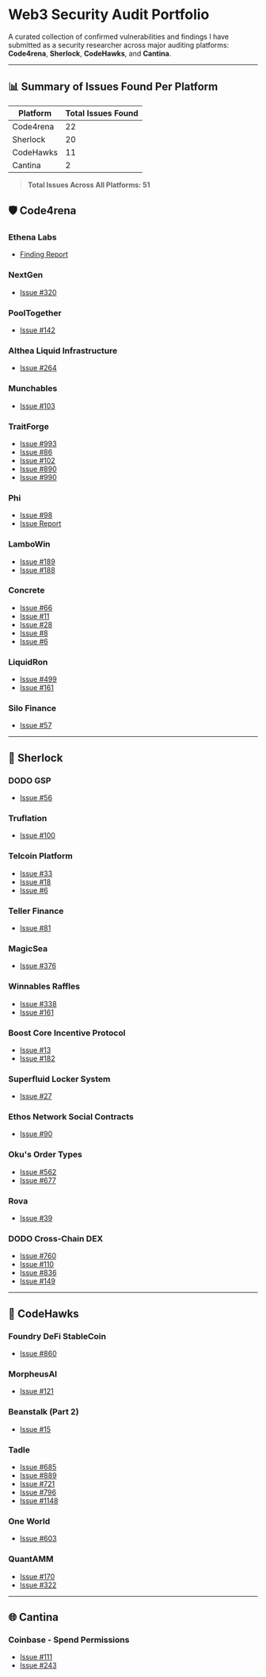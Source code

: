 # Web3 Security Audit Portfolio

A curated collection of confirmed vulnerabilities and findings I have submitted as a security researcher across major auditing platforms: **Code4rena**, **Sherlock**, **CodeHawks**, and **Cantina**.

---

## 📊 Summary of Issues Found Per Platform

| Platform   | Total Issues Found |
|------------|--------------------|
| Code4rena  | 22                 |
| Sherlock   | 20                 |
| CodeHawks  | 11                 |
| Cantina    | 2                  |

> **Total Issues Across All Platforms: 51**


## 🛡️ Code4rena

### **Ethena Labs**
- [Finding Report](https://github.com/code-423n4/2023-10-ethena-findings/blob/main/data/Fitro-Q.md)

### **NextGen**
- [Issue #320](https://github.com/code-423n4/2023-10-nextgen-findings/issues/320)

### **PoolTogether**
- [Issue #142](https://github.com/code-423n4/2024-03-pooltogether-findings/issues/142)

### **Althea Liquid Infrastructure**
- [Issue #264](https://github.com/code-423n4/2024-02-althea-liquid-infrastructure-findings/issues/264)

### **Munchables**
- [Issue #103](https://github.com/code-423n4/2024-07-munchables-findings/issues/103)

### **TraitForge**
- [Issue #993](https://github.com/code-423n4/2024-07-traitforge-findings/issues/993)
- [Issue #86](https://github.com/code-423n4/2024-07-traitforge-validation/issues/86)
- [Issue #102](https://github.com/code-423n4/2024-07-traitforge-validation/issues/102)
- [Issue #890](https://github.com/code-423n4/2024-07-traitforge-findings/issues/890)
- [Issue #990](https://github.com/code-423n4/2024-07-traitforge-findings/issues/990)

### **Phi**
- [Issue #98](https://github.com/code-423n4/2024-08-phi-validation/issues/98)
- [Issue Report](https://github.com/code-423n4/2024-08-phi-findings/blob/main/data/Fitro-Q.md)

### **LamboWin**
- [Issue #189](https://code4rena.com/audits/2024-12-lambowin/submissions/S-189)
- [Issue #188](https://code4rena.com/audits/2024-12-lambowin/submissions/S-188)

### **Concrete**
- [Issue #66](https://code4rena.com/audits/2024-11-concrete/submissions/S-66)
- [Issue #11](https://code4rena.com/audits/2024-11-concrete/submissions/S-11)
- [Issue #28](https://code4rena.com/audits/2024-11-concrete/submissions/S-28)
- [Issue #8](https://code4rena.com/audits/2024-11-concrete/submissions/S-8)
- [Issue #6](https://code4rena.com/audits/2024-11-concrete/submissions/S-6)

### **LiquidRon**
- [Issue #499](https://code4rena.com/audits/2025-01-liquid-ron/submissions/S-499)
- [Issue #161](https://code4rena.com/audits/2025-01-liquid-ron/submissions/S-161)

### **Silo Finance**
- [Issue #57](https://code4rena.com/audits/2025-03-silo-finance/submissions/F-57)

---

## 🔎 Sherlock

### **DODO GSP**
- [Issue #56](https://github.com/sherlock-audit/2023-12-dodo-gsp-judging/issues/56)

### **Truflation**
- [Issue #100](https://github.com/sherlock-audit/2023-12-truflation-judging/issues/100)

### **Telcoin Platform**
- [Issue #33](https://github.com/sherlock-audit/2024-01-telcoin-judging/issues/33)
- [Issue #18](https://github.com/sherlock-audit/2024-01-telcoin-judging/issues/18)
- [Issue #6](https://github.com/sherlock-audit/2024-01-telcoin-judging/issues/6)

### **Teller Finance**
- [Issue #81](https://github.com/sherlock-audit/2024-04-teller-finance-judging/issues/81)

### **MagicSea**
- [Issue #376](https://github.com/sherlock-audit/2024-06-magicsea-judging/issues/376)

### **Winnables Raffles**
- [Issue #338](https://github.com/sherlock-audit/2024-08-winnables-raffles-judging/issues/338)
- [Issue #161](https://github.com/sherlock-audit/2024-08-winnables-raffles-judging/issues/161)

### **Boost Core Incentive Protocol**
- [Issue #13](https://github.com/sherlock-audit/2024-06-boost-aa-wallet-judging/issues/13)
- [Issue #182](https://github.com/sherlock-audit/2024-06-boost-aa-wallet-judging/issues/182)

### **Superfluid Locker System**
- [Issue #27](https://github.com/sherlock-audit/2024-11-superfluid-locking-contract-judging/issues/27)

### **Ethos Network Social Contracts**
- [Issue #90](https://github.com/sherlock-audit/2024-10-ethos-network-judging/issues/90)

### **Oku's Order Types**
- [Issue #562](https://github.com/sherlock-audit/2024-11-oku-judging/issues/562)
- [Issue #677](https://github.com/sherlock-audit/2024-11-oku-judging/issues/677)

### **Rova**
- [Issue #39](https://github.com/sherlock-audit/2025-02-rova-judging/issues/39)

### **DODO Cross-Chain DEX**
- [Issue #760](https://github.com/sherlock-audit/2025-05-dodo-cross-chain-dex-judging/issues/760)
- [Issue #110](https://github.com/sherlock-audit/2025-05-dodo-cross-chain-dex-judging/issues/110)
- [Issue #836](https://github.com/sherlock-audit/2025-05-dodo-cross-chain-dex-judging/issues/836)
- [Issue #149](https://github.com/sherlock-audit/2025-05-dodo-cross-chain-dex-judging/issues/149)



---

## 🧠 CodeHawks

### **Foundry DeFi StableCoin**
- [Issue #860](https://github.com/Cyfrin/2023-07-foundry-defi-stablecoin/issues/860)

### **MorpheusAI**
- [Issue #121](https://www.codehawks.com/submissions/clrzgrole0007xtsq0gfdw8if/121)

### **Beanstalk (Part 2)**
- [Issue #15](https://www.codehawks.com/submissions/clu7665bs0001fmt5yahc8tyh/15)

### **Tadle**
- [Issue #685](https://codehawks.cyfrin.io/c/2024-08-tadle/s/685)
- [Issue #889](https://codehawks.cyfrin.io/c/2024-08-tadle/s/889)
- [Issue #721](https://codehawks.cyfrin.io/c/2024-08-tadle/s/721)
- [Issue #796](https://codehawks.cyfrin.io/c/2024-08-tadle/s/796)
- [Issue #1148](https://codehawks.cyfrin.io/c/2024-08-tadle/s/1148)

### **One World**
- [Issue #603](https://codehawks.cyfrin.io/c/2024-11-one-world/s/603)

### **QuantAMM**
- [Issue #170](https://codehawks.cyfrin.io/c/2024-12-quantamm/s/170)
- [Issue #322](https://codehawks.cyfrin.io/c/2024-12-quantamm/s/322)

---

## 🌐 Cantina

### **Coinbase - Spend Permissions**
- [Issue #111](https://cantina.xyz/code/6837e02a-0a87-4577-a047-4e1ea71cff01/findings/111)
- [Issue #243](https://cantina.xyz/code/6837e02a-0a87-4577-a047-4e1ea71cff01/findings/243)
